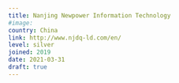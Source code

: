 ```yaml
---
title: Nanjing Newpower Information Technology
#image:
country: China
link: http://www.njdq-ld.com/en/
level: silver
joined: 2019
date: 2021-03-31
draft: true
---
```

